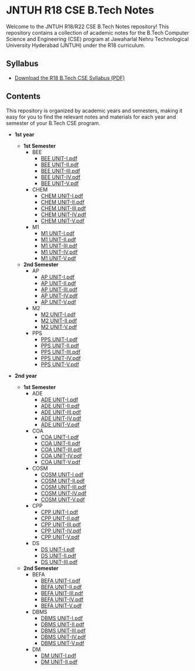 # JNTUH R18 CSE B.Tech Notes

Welcome to the JNTUH R18/R22 CSE B.Tech Notes repository! This repository contains a collection of academic notes for the B.Tech Computer Science and Engineering (CSE) program at Jawaharlal Nehru Technological University Hyderabad (JNTUH) under the R18 curriculum.

## Syllabus

- [Download the R18 B.Tech CSE Syllabus (PDF)](https://github.com/shreyamalogi/Academic-Notes-JNTUH-CSE-R18/blob/main/Copy%20of%20R18B.Tech.CSESyllabus.pdf)

## Contents

This repository is organized by academic years and semesters, making it easy for you to find the relevant notes and materials for each year and semester of your B.Tech CSE program.

- **1st year**
  - **1st Semester**
    - BEE
      - [BEE UNIT-I.pdf](https://getsrs.github.io/jntunotes/1st%20year/1st%20sem/BEE/BEE%20UNIT-I.pdf)
      - [BEE UNIT-II.pdf](https://getsrs.github.io/jntunotes/1st%20year/1st%20sem/BEE/BEE%20UNIT-II.pdf)
      - [BEE UNIT-III.pdf](https://getsrs.github.io/jntunotes/1st%20year/1st%20sem/BEE/BEE%20UNIT-III.pdf)
      - [BEE UNIT-IV.pdf](https://getsrs.github.io/jntunotes/1st%20year/1st%20sem/BEE/BEE%20UNIT-IV.pdf)
      - [BEE UNIT-V.pdf](https://getsrs.github.io/jntunotes/1st%20year/1st%20sem/BEE/BEE%20UNIT-V.pdf)
    - CHEM
      - [CHEM UNIT-I.pdf](https://getsrs.github.io/jntunotes/1st%20year/1st%20sem/CHEM/CHEM%20UNIT-I.pdf)
      - [CHEM UNIT-II.pdf](https://getsrs.github.io/jntunotes/1st%20year/1st%20sem/CHEM/CHEM%20UNIT-II.pdf)
      - [CHEM UNIT-III.pdf](https://getsrs.github.io/jntunotes/1st%20year/1st%20sem/CHEM/CHEM%20UNIT-III.pdf)
      - [CHEM UNIT-IV.pdf](https://getsrs.github.io/jntunotes/1st%20year/1st%20sem/CHEM/CHEM%20UNIT-IV.pdf)
      - [CHEM UNIT-V.pdf](https://getsrs.github.io/jntunotes/1st%20year/1st%20sem/CHEM/CHEM%20UNIT-V.pdf)
    - M1
      - [M1 UNIT-I.pdf](https://getsrs.github.io/jntunotes/1st%20year/1st%20sem/M1/M1%20UNIT-I.pdf)
      - [M1 UNIT-II.pdf](https://getsrs.github.io/jntunotes/1st%20year/1st%20sem/M1/M1%20UNIT-II.pdf)
      - [M1 UNIT-III.pdf](https://getsrs.github.io/jntunotes/1st%20year/1st%20sem/M1/M1%20UNIT-III.pdf)
      - [M1 UNIT-IV.pdf](https://getsrs.github.io/jntunotes/1st%20year/1st%20sem/M1/M1%20UNIT-IV.pdf)
      - [M1 UNIT-V.pdf](https://getsrs.github.io/jntunotes/1st%20year/1st%20sem/M1/M1%20UNIT-V.pdf)
  - **2nd Semester**
    - AP
      - [AP UNIT-I.pdf](https://getsrs.github.io/jntunotes/1st%20year/2nd%20sem/AP/AP%20UNIT-I.pdf)
      - [AP UNIT-II.pdf](https://getsrs.github.io/jntunotes/1st%20year/2nd%20sem/AP/AP%20UNIT-II.pdf)
      - [AP UNIT-III.pdf](https://getsrs.github.io/jntunotes/1st%20year/2nd%20sem/AP/AP%20UNIT-III.pdf)
      - [AP UNIT-IV.pdf](https://getsrs.github.io/jntunotes/1st%20year/2nd%20sem/AP/AP%20UNIT-IV.pdf)
      - [AP UNIT-V.pdf](https://getsrs.github.io/jntunotes/1st%20year/2nd%20sem/AP/AP%20UNIT-V.pdf)
    - M2
      - [M2 UNIT-I.pdf](https://getsrs.github.io/jntunotes/1st%20year/2nd%20sem/M2/M2%20UNIT-I.pdf)
      - [M2 UNIT-II.pdf](https://getsrs.github.io/jntunotes/1st%20year/2nd%20sem/M2/M2%20UNIT-II.pdf)
      - [M2 UNIT-V.pdf](https://getsrs.github.io/jntunotes/1st%20year/2nd%20sem/M2/M2%20UNIT-V.pdf)
    - PPS
      - [PPS UNIT-I.pdf](https://getsrs.github.io/jntunotes/1st%20year/2nd%20sem/PPS/PPS%20UNIT-I.pdf)
      - [PPS UNIT-II.pdf](https://getsrs.github.io/jntunotes/1st%20year/2nd%20sem/PPS/PPS%20UNIT-II.pdf)
      - [PPS UNIT-III.pdf](https://getsrs.github.io/jntunotes/1st%20year/2nd%20sem/PPS/PPS%20UNIT-III.pdf)
      - [PPS UNIT-IV.pdf](https://getsrs.github.io/jntunotes/1st%20year/2nd%20sem/PPS/PPS%20UNIT-IV.pdf)
      - [PPS UNIT-V.pdf](https://getsrs.github.io/jntunotes/1st%20year/2nd%20sem/PPS/PPS%20UNIT-V.pdf)

- **2nd year**
  - **1st Semester**
    - ADE
      - [ADE UNIT-I.pdf](https://getsrs.github.io/jntunotes/2nd%20year/1st%20sem/ADE/ADE%20UNIT-I.pdf)
      - [ADE UNIT-II.pdf](https://getsrs.github.io/jntunotes/2nd%20year/1st%20sem/ADE/ADE%20UNIT-II.pdf)
      - [ADE UNIT-III.pdf](https://getsrs.github.io/jntunotes/2nd%20year/1st%20sem/ADE/ADE%20UNIT-III.pdf)
      - [ADE UNIT-IV.pdf](https://getsrs.github.io/jntunotes/2nd%20year/1st%20sem/ADE/ADE%20UNIT-IV.pdf)
      - [ADE UNIT-V.pdf](https://getsrs.github.io/jntunotes/2nd%20year/1st%20sem/ADE/ADE%20UNIT-V.pdf)
    - COA
      - [COA UNIT-I.pdf](https://getsrs.github.io/jntunotes/2nd%20year/1st%20sem/COA/COA%20UNIT-I.pdf)
      - [COA UNIT-II.pdf](https://getsrs.github.io/jntunotes/2nd%20year/1st%20sem/COA/COA%20UNIT-II.pdf)
      - [COA UNIT-III.pdf](https://getsrs.github.io/jntunotes/2nd%20year/1st%20sem/COA/COA%20UNIT-III.pdf)
      - [COA UNIT-IV.pdf](https://getsrs.github.io/jntunotes/2nd%20year/1st%20sem/COA/COA%20UNIT-IV.pdf)
      - [COA UNIT-V.pdf](https://getsrs.github.io/jntunotes/2nd%20year/1st%20sem/COA/COA%20UNIT-V.pdf)
    - COSM
      - [COSM UNIT-I.pdf](https://getsrs.github.io/jntunotes/2nd%20year/1st%20sem/COSM/COSM%20UNIT-I.pdf)
      - [COSM UNIT-II.pdf](https://getsrs.github.io/jntunotes/2nd%20year/1st%20sem/COSM/COSM%20UNIT-II.pdf)
      - [COSM UNIT-III.pdf](https://getsrs.github.io/jntunotes/2nd%20year/1st%20sem/COSM/COSM%20UNIT-III.pdf)
      - [COSM UNIT-IV.pdf](https://getsrs.github.io/jntunotes/2nd%20year/1st%20sem/COSM/COSM%20UNIT-IV.pdf)
      - [COSM UNIT-V.pdf](https://getsrs.github.io/jntunotes/2nd%20year/1st%20sem/COSM/COSM%20UNIT-V.pdf)
    - CPP
      - [CPP UNIT-I.pdf](https://getsrs.github.io/jntunotes/2nd%20year/1st%20sem/CPP/CPP%20UNIT-I.pdf)
      - [CPP UNIT-II.pdf](https://getsrs.github.io/jntunotes/2nd%20year/1st%20sem/CPP/CPP%20UNIT-II.pdf)
      - [CPP UNIT-III.pdf](https://getsrs.github.io/jntunotes/2nd%20year/1st%20sem/CPP/CPP%20UNIT-III.pdf)
      - [CPP UNIT-IV.pdf](https://getsrs.github.io/jntunotes/2nd%20year/1st%20sem/CPP/CPP%20UNIT-IV.pdf)
      - [CPP UNIT-V.pdf](https://getsrs.github.io/jntunotes/2nd%20year/1st%20sem/CPP/CPP%20UNIT-V.pdf)
    - DS
      - [DS UNIT-I.pdf](https://getsrs.github.io/jntunotes/2nd%20year/1st%20sem/DS/DS%20UNIT-I.pdf)
      - [DS UNIT-II.pdf](https://getsrs.github.io/jntunotes/2nd%20year/1st%20sem/DS/DS%20UNIT-II.pdf)
      - [DS UNIT-III.pdf](https://getsrs.github.io/jntunotes/2nd%20year/1st%20sem/DS/DS%20UNIT-III.pdf)
  - **2nd Semester**
    - BEFA
      - [BEFA UNIT-I.pdf](https://getsrs.github.io/jntunotes/2nd%20year/2nd%20sem/BEFA/BEFA%20UNIT-I.pdf)
      - [BEFA UNIT-II.pdf](https://getsrs.github.io/jntunotes/2nd%20year/2nd%20sem/BEFA/BEFA%20UNIT-II.pdf)
      - [BEFA UNIT-III.pdf](https://getsrs.github.io/jntunotes/2nd%20year/2nd%20sem/BEFA/BEFA%20UNIT-III.pdf)
      - [BEFA UNIT-IV.pdf](https://getsrs.github.io/jntunotes/2nd%20year/2nd%20sem/BEFA/BEFA%20UNIT-IV.pdf)
      - [BEFA UNIT-V.pdf](https://getsrs.github.io/jntunotes/2nd%20year/2nd%20sem/BEFA/BEFA%20UNIT-V.pdf)
    - DBMS
      - [DBMS UNIT-I.pdf](https://getsrs.github.io/jntunotes/2nd%20year/2nd%20sem/DBMS/DBMS%20UNIT-I.pdf)
      - [DBMS UNIT-II.pdf](https://getsrs.github.io/jntunotes/2nd%20year/2nd%20sem/DBMS/DBMS%20UNIT-II.pdf)
      - [DBMS UNIT-III.pdf](https://getsrs.github.io/jntunotes/2nd%20year/2nd%20sem/DBMS/DBMS%20UNIT-III.pdf)
      - [DBMS UNIT-IV.pdf](https://getsrs.github.io/jntunotes/2nd%20year/2nd%20sem/DBMS/DBMS%20UNIT-IV.pdf)
      - [DBMS UNIT-V.pdf](https://getsrs.github.io/jntunotes/2nd%20year/2nd%20sem/DBMS/DBMS%20UNIT-V.pdf)
    - DM
      - [DM UNIT-I.pdf](https://getsrs.github.io/jntunotes/2nd%20year/2nd%20sem/DM/DM%20UNIT-I.pdf)
      - [DM UNIT-II.pdf](https://getsrs.github.io/jntunotes/2nd%20year/2nd%20sem/DM/DM%20UNIT-II.pdf)
